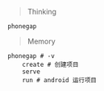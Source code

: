> Thinking

```
phonegap
```

> Memory

```
phonegap # -v
    create # 创建项目
    serve
    run # android 运行项目
```

